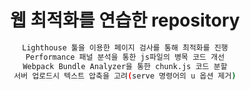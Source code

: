 

<div align="center" >

# 웹 최적화를 연습한 repository


</div>

<div align="center" >

```bash
Lighthouse 툴을 이용한 페이지 검사를 통해 최적화를 진행
Performance 패널 분석을 통한 js파일의 병목 코드 개선
Webpack Bundle Analyzer을 통한 chunk.js 코드 분할
서버 업로드시 텍스트 압축을 고려(serve 명령어의 u 옵션 제거)
```

</div>
